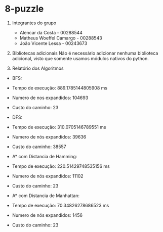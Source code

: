 # 8-puzzle

1. Integrantes do grupo
    * Alencar da Costa - 00288544
    * Matheus Woeffel Camargo - 00288543
    * João Vicente Lessa - 00243673

2. Bibliotecas adicionais
Não é necessário adicionar nenhuma biblioteca adicional, visto que somente usamos módulos nativos do python.

3. Relatório dos Algoritmos
* BFS:
 * Tempo de execução: 889.1785144805908 ms
 * Numero de nos expandidos: 104693
 * Custo do caminho: 23

* DFS:
 * Tempo de execução: 310.0705146789551 ms
 * Numero de nós expandidos: 39636
 * Custo do caminho: 38557

* A* com Distancia de Hamming:
 * Tempo de execução: 220.51429748535156 ms
 * Numero de nós expandidos: 11102
 * Custo do caminho: 23

* A* com Distancia de Manhattan:
 * Tempo de execução: 70.34826278686523 ms
 * Numero de nós expandidos: 1456
 * Custo do caminho: 23